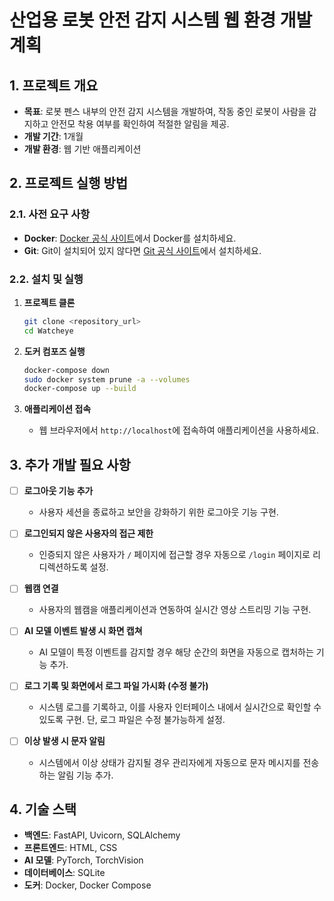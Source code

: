 # 산업용 로봇 안전 감지 시스템 웹 환경 개발 계획

## 1. 프로젝트 개요

- **목표**: 로봇 펜스 내부의 안전 감지 시스템을 개발하여, 작동 중인 로봇이 사람을 감지하고 안전모 착용 여부를 확인하여 적절한 알림을 제공.
- **개발 기간**: 1개월
- **개발 환경**: 웹 기반 애플리케이션

## 2. 프로젝트 실행 방법

### 2.1. 사전 요구 사항

- **Docker**: [Docker 공식 사이트](https://www.docker.com/)에서 Docker를 설치하세요.
- **Git**: Git이 설치되어 있지 않다면 [Git 공식 사이트](https://git-scm.com/)에서 설치하세요.

### 2.2. 설치 및 실행

1. **프로젝트 클론**
    ```bash
    git clone <repository_url>
    cd Watcheye
    ```

2. **도커 컴포즈 실행**
    ```bash
    docker-compose down
    sudo docker system prune -a --volumes
    docker-compose up --build
    ```

3. **애플리케이션 접속**
    - 웹 브라우저에서 `http://localhost`에 접속하여 애플리케이션을 사용하세요.

## 3. 추가 개발 필요 사항

- [ ] **로그아웃 기능 추가**
    - 사용자 세션을 종료하고 보안을 강화하기 위한 로그아웃 기능 구현.
  
- [ ] **로그인되지 않은 사용자의 접근 제한**
    - 인증되지 않은 사용자가 `/` 페이지에 접근할 경우 자동으로 `/login` 페이지로 리디렉션하도록 설정.

- [ ] **웹캠 연결**
    - 사용자의 웹캠을 애플리케이션과 연동하여 실시간 영상 스트리밍 기능 구현.

- [ ] **AI 모델 이벤트 발생 시 화면 캡쳐**
    - AI 모델이 특정 이벤트를 감지할 경우 해당 순간의 화면을 자동으로 캡처하는 기능 추가.

- [ ] **로그 기록 및 화면에서 로그 파일 가시화 (수정 불가)**
    - 시스템 로그를 기록하고, 이를 사용자 인터페이스 내에서 실시간으로 확인할 수 있도록 구현. 단, 로그 파일은 수정 불가능하게 설정.

- [ ] **이상 발생 시 문자 알림**
    - 시스템에서 이상 상태가 감지될 경우 관리자에게 자동으로 문자 메시지를 전송하는 알림 기능 추가.

## 4. 기술 스택

- **백엔드**: FastAPI, Uvicorn, SQLAlchemy
- **프론트엔드**: HTML, CSS
- **AI 모델**: PyTorch, TorchVision
- **데이터베이스**: SQLite
- **도커**: Docker, Docker Compose

